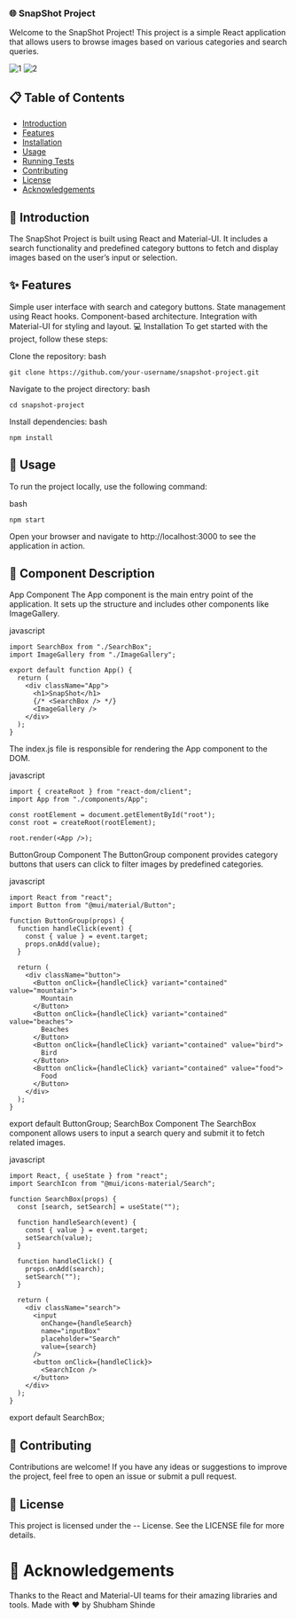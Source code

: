 ### 🌐 SnapShot Project

Welcome to the SnapShot Project! This project is a simple React application that allows users to browse images based on various categories and search queries.

![1](https://github.com/Shubham9528/SnapShot-App-React/assets/81708211/deead987-f8ff-48c4-a9fc-204c5d972984)
![2](https://github.com/Shubham9528/SnapShot-App-React/assets/81708211/2e359a1f-1b29-48f4-8d7d-d859c77683e6)


## 📋 Table of Contents

- [Introduction](#introduction)
- [Features](#features)
- [Installation](#installation)
- [Usage](#usage)
- [Running Tests](#running-Tests)
- [Contributing](#contributing)
- [License](#license)
- [Acknowledgements](#acknowledgements)

## 📖 Introduction

The SnapShot Project is built using React and Material-UI. It includes a search functionality and predefined category buttons to fetch and display images based on the user’s input or selection.


## ✨ Features

Simple user interface with search and category buttons.
State management using React hooks.
Component-based architecture.
Integration with Material-UI for styling and layout.
💻 Installation
To get started with the project, follow these steps:


Clone the repository:
bash
```
git clone https://github.com/your-username/snapshot-project.git
```
Navigate to the project directory:
bash
```
cd snapshot-project
```
Install dependencies:
bash
```
npm install
```
## 🚀 Usage
To run the project locally, use the following command:


bash
```
npm start
```
Open your browser and navigate to http://localhost:3000 to see the application in action.

## 📄 Component Description
App Component
The App component is the main entry point of the application. It sets up the structure and includes other components like ImageGallery.

javascript
```
import SearchBox from "./SearchBox";
import ImageGallery from "./ImageGallery";

export default function App() {
  return (
    <div className="App">
      <h1>SnapShot</h1>
      {/* <SearchBox /> */}
      <ImageGallery />
    </div>
  );
}
```
The index.js file is responsible for rendering the App component to the DOM.

javascript
```
import { createRoot } from "react-dom/client";
import App from "./components/App";

const rootElement = document.getElementById("root");
const root = createRoot(rootElement);

root.render(<App />);
```
ButtonGroup Component
The ButtonGroup component provides category buttons that users can click to filter images by predefined categories.

javascript
```
import React from "react";
import Button from "@mui/material/Button";

function ButtonGroup(props) {
  function handleClick(event) {
    const { value } = event.target;
    props.onAdd(value);
  }

  return (
    <div className="button">
      <Button onClick={handleClick} variant="contained" value="mountain">
        Mountain
      </Button>
      <Button onClick={handleClick} variant="contained" value="beaches">
        Beaches
      </Button>
      <Button onClick={handleClick} variant="contained" value="bird">
        Bird
      </Button>
      <Button onClick={handleClick} variant="contained" value="food">
        Food
      </Button>
    </div>
  );
}
```

export default ButtonGroup;
SearchBox Component
The SearchBox component allows users to input a search query and submit it to fetch related images.

javascript
```
import React, { useState } from "react";
import SearchIcon from "@mui/icons-material/Search";

function SearchBox(props) {
  const [search, setSearch] = useState("");

  function handleSearch(event) {
    const { value } = event.target;
    setSearch(value);
  }

  function handleClick() {
    props.onAdd(search);
    setSearch("");
  }

  return (
    <div className="search">
      <input
        onChange={handleSearch}
        name="inputBox"
        placeholder="Search"
        value={search}
      />
      <button onClick={handleClick}>
        <SearchIcon />
      </button>
    </div>
  );
}
```

export default SearchBox;
## 🤝 Contributing
Contributions are welcome! If you have any ideas or suggestions to improve the project, feel free to open an issue or submit a pull request.

## 📄 License
This project is licensed under the -- License. See the LICENSE file for more details.

# 🙏 Acknowledgements
Thanks to the React and Material-UI teams for their amazing libraries and tools.
Made with ❤️ by Shubham Shinde
